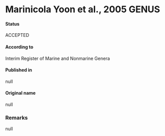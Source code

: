 # Marinicola Yoon et al., 2005 GENUS

#### Status
ACCEPTED

#### According to
Interim Register of Marine and Nonmarine Genera

#### Published in
null

#### Original name
null

### Remarks
null